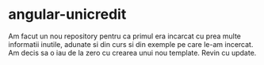 # angular-unicredit

Am facut un nou repository pentru ca primul era incarcat cu prea multe informatii inutile, adunate si din curs si din exemple pe care le-am incercat.
Am decis sa o iau de la zero cu crearea unui nou template.
Revin cu update.
